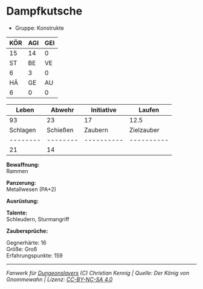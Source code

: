 # Dampfkutsche  
- Gruppe: Konstrukte  

| KÖR | AGI | GEI |  
| --- | --- | --- |  
| 15  | 14  | 0   |
| ST  | BE  | VE  |  
| 6   | 3   | 0   |
| HÄ  | GE  | AU  |  
| 6   | 0   | 0   |


| Leben    | Abwehr   | Initiative | Laufen     |
| -------- | -------- | ---------- | ---------- |
| 93       | 23       | 17         | 12.5       |
| Schlagen | Schießen | Zaubern    | Zielzauber |
| -------- | -------- | ---------- | ---------- |
| 21       | 14       |            |            |

**Bewaffnung:**  
Rammen

**Panzerung:**  
Metallwesen (PA+2)

**Ausrüstung:**  


**Talente:**  
Schleudern, Sturmangriff

**Zaubersprüche:**  


Gegnerhärte: 16  
Größe: Groß  
Erfahrungspunkte: 159  



___
*Fanwerk für [Dungeonslayers](https://www.dungeonslayers.net/) (C) Christian Kennig | Quelle: Der König von Gnommewahn | Lizenz: [CC-BY-NC-SA 4.0](https://creativecommons.org/licenses/by-nc-sa/4.0/deed.de)*